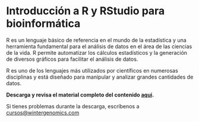 
# Introducción a R y RStudio para bioinformática

R es un lenguaje básico de referencia en el mundo de la estadística y una herramienta fundamental para el análisis de datos en el área de las ciencias de la vida. R permite automatizar los cálculos estadísticos y la generación de diversos gráficos para facilitar el análisis de datos. 

R es uno de los lenguajes más utilizados por científicos en numerosas disciplinas y está diseñado para manipular y analizar grandes cantidades de datos.


**Descarga y revisa el material completo del contenido [aquí](https://drive.google.com/u/0/uc?id=1vd9iHq1gL_43NgpviuzsX7CiUmO25v1M&export=download).**


Si tienes problemas durante la descarga, escríbenos a cursos@wintergenomics.com
